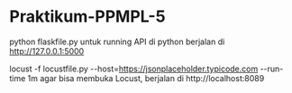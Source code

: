 # Praktikum-PPMPL-5
python flaskfile.py untuk running API di python berjalan di http://127.0.0.1:5000

locust -f locustfile.py --host=https://jsonplaceholder.typicode.com --run-time 1m agar bisa membuka Locust, berjalan di http://localhost:8089
